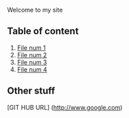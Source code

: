 Welcome to my site

## Table of content


1. [File num 1](file1.md)
1. [File num 2](file2.md)
1. [File num 3](file3.md)
1. [File num 4](v1/doc.md)

## Other stuff

[GIT HUB URL] (http://www.google.com)
